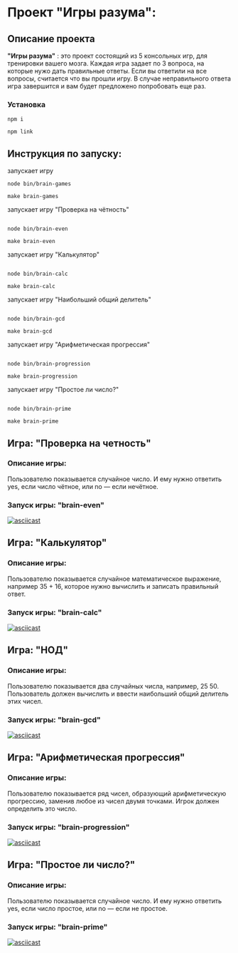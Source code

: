 # Проект "Игры разума":

## Описание проекта

**"Игры разума"** : это проект состоящий из 5 консольных игр, для тренировки вашего мозга. Каждая игра задает по 3 вопроса, на которые нужо дать правильные ответы. Если вы ответили на все вопросы, считается что вы прошли игру. В случае неправильного ответа игра завершится и вам будет предложено попробовать еще раз.

### Установка

```
npm i
```

```
npm link
```

## Инструкция по запуску:

запускает игру

```
node bin/brain-games
```

```
make brain-games
```

запускает игру "Проверка на чётность"

```

node bin/brain-even
```

```
make brain-even
```

запускает игру "Калькулятор"

```

node bin/brain-calc
```

```
make brain-calc
```

запускает игру "Наибольший общий делитель"

```

node bin/brain-gcd
```

```
make brain-gcd
```

запускает игру "Арифметическая прогрессия"

```

node bin/brain-progression
```

```
make brain-progression
```

запускает игру "Простое ли число?"

```

node bin/brain-prime
```

```
make brain-prime
```

## Игра: "Проверка на четность"

### Описание игры:

Пользователю показывается случайное число. И ему нужно ответить yes, если число чётное, или no — если нечётное.

### Запуск игры: **"brain-even"**

[![asciicast](https://asciinema.org/connect/99964844-ffe8-4f58-b599-4726e465fcfc.svg)](https://asciinema.org/connect/99964844-ffe8-4f58-b599-4726e465fcfc)

## Игра: "Калькулятор"

### Описание игры:

Пользователю показывается случайное математическое выражение, например 35 + 16, которое нужно вычислить и записать правильный ответ.

### Запуск игры: **"brain-calc"**

[![asciicast](https://asciinema.org/a/skzUhVffVHj2ALjZfIEVgEaQW.svg)](https://asciinema.org/a/skzUhVffVHj2ALjZfIEVgEaQW)

## Игра: "НОД"

### Описание игры:

Пользователю показывается два случайных числа, например, 25 50. Пользователь должен вычислить и ввести наибольший общий делитель этих чисел.

### Запуск игры: **"brain-gcd"**

[![asciicast](https://asciinema.org/a/rWCMyJdfVcFfjxa2GrMmQ9KVe.svg)](https://asciinema.org/a/rWCMyJdfVcFfjxa2GrMmQ9KVe)

## Игра: "Арифметическая прогрессия"

### Описание игры:

Пользователю показывается ряд чисел, образующий арифметическую прогрессию, заменив любое из чисел двумя точками. Игрок должен определить это число.

### Запуск игры: **"brain-progression"**

[![asciicast](https://asciinema.org/a/kjsEAMHoUedjHcEbK5GOI0f8y.svg)](https://asciinema.org/a/kjsEAMHoUedjHcEbK5GOI0f8y)

## Игра: "Простое ли число?"

### Описание игры:

Пользователю показывается случайное число. И ему нужно ответить yes, если число простое, или no — если не простое.

### Запуск игры: **"brain-prime"**

[![asciicast](https://asciinema.org/a/ptW43GSZzHwVnDcHvdNyms7bO.svg)](https://asciinema.org/a/ptW43GSZzHwVnDcHvdNyms7bO)

```

```
